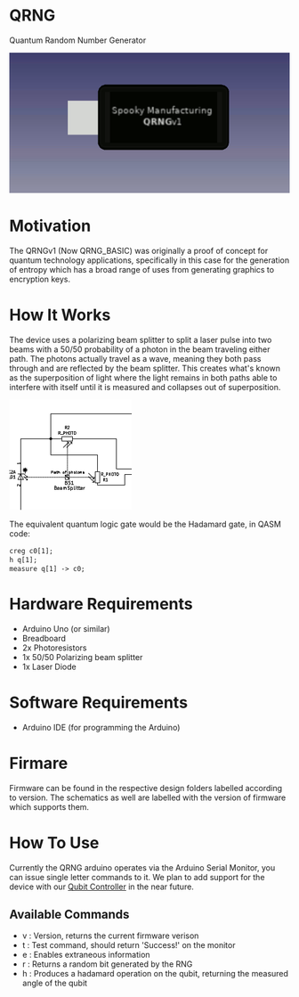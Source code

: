 # QRNG
Quantum Random Number Generator

![exploded v1](img/v1_exploded.gif)

# Motivation
The QRNGv1 (Now QRNG_BASIC) was originally a proof of concept for quantum technology applications, specifically in this case for the generation of entropy which has a broad range of uses from generating graphics to encryption keys.

# How It Works
The device uses a polarizing beam splitter to split a laser pulse into two beams with a 50/50 probability of a photon in the beam traveling either path. The photons actually travel as a wave, meaning they both pass through and are reflected by the beam splitter. This creates what's known as the superposition of light where the light remains in both paths able to interfere with itself until it is measured and collapses out of superposition.

![qrng schematic](img/circuit.png)

The equivalent quantum logic gate would be the Hadamard gate, in QASM code:

```qasm
creg c0[1];
h q[1];
measure q[1] -> c0;
```

# Hardware Requirements
- Arduino Uno (or similar)
- Breadboard
- 2x Photoresistors
- 1x 50/50 Polarizing beam splitter
- 1x Laser Diode

# Software Requirements
- Arduino IDE (for programming the Arduino)

# Firmare
Firmware can be found in the respective design folders labelled according to version. The schematics as well are labelled with the version of firmware which supports them.

# How To Use
Currently the QRNG arduino operates via the Arduino Serial Monitor, you can issue single letter commands to it. We plan to add support for the device with our [Qubit Controller](https://github.com/Spooky-Manufacturing/Qubit-Controller) in the near future.

## Available Commands
- v : Version, returns the current firmware verison
- t : Test command, should return 'Success!' on the monitor
- e : Enables extraneous information
- r : Returns a random bit generated by the RNG
- h : Produces a hadamard operation on the qubit, returning the measured angle of the qubit

